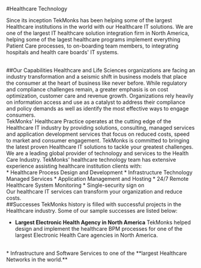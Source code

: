 #Healthcare Technology

Since its inception TekMonks has been helping some of the largest Healthcare institutions in the world with our Healthcare IT solutions. We are one of the largest IT healthcare solution integration firm in North America, helping some of the lagest healthcare programs implement everything Patient Care processes, to on-boarding team members, to integrating hospitals and health care boards' IT systems.

<br/>
##Our Capabilities
Healthcare and Life Sciences organizations are facing an industry transformation and a seismic shift in business models that place the consumer at the heart of business like never before. While regulatory and compliance challenges remain, a greater emphasis is on cost optimization, customer care and revenue growth. Organizations rely heavily on information access and use as a catalyst to address their compliance and policy demands as well as identify the most effective ways to engage consumers.
<br/>
TekMonks' Healthcare Practice operates at the cutting edge of the Healthcare IT industry by providing solutions, consulting, managed services and application development services that focus on reduced costs, speed to market and consumer engagement. TekMonks is committed to bringing the latest proven Healthcare IT solutions to tackle your greatest challenges.
<br/>
We are a leading global provider of technology and services to the Health Care Industry. TekMonks' healthcare technology team has extensive experience assisting healthcare institution clients with:
<br/>
* Healthcare Process Design and Development
* Infrastructure Technology Managed Services
* Application Management and Hosting
* 24/7 Remote Healthcare System Monitoring
* Single-security sign on

<br/>
Our healthcare IT services can transform your organization and reduce costs.

<br/>
##Successes
TekMonks history is filled with successful projects in the Healthcare industry. Some of our sample successes are listed below:

* **Largest Electronic Health Agency in North America** TekMonks helped design and implement the healthcare BPM processes for one of the largest Electronic Health Care agencies in North America.
<br/>
* Infrastructure and Software Services to one of the **largest Healthcare Networks in the world.**